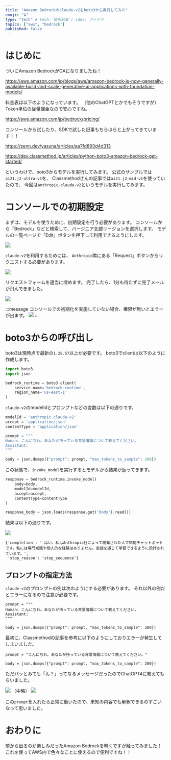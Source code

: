 ```yaml
---
title: "Amazon Bedrockのclaude-v2をboto3から実行してみた"
emoji: "⏳"
type: "tech" # tech: 技術記事 / idea: アイデア
topics: ["aws", "bedrock"]
published: false
---
```


# はじめに

ついにAmazon BedrockがGAになりましたね！

https://aws.amazon.com/jp/blogs/aws/amazon-bedrock-is-now-generally-available-build-and-scale-generative-ai-applications-with-foundation-models/

料金表は以下のようになっています。
（他のChatGPTとかでもそうですが）Token単位の従量課金なので安心ですね。

https://aws.amazon.com/jp/bedrock/pricing/

コンソールから試したり、SDKで試した記事もちらほらと上がってきています！！

https://zenn.dev/yasuna/articles/aa7fd893d4d313

https://dev.classmethod.jp/articles/python-boto3-amazon-bedrock-get-started/


というわけで、boto3からモデルを実行してみます。
公式のサンプルでは`ai21.j2-ultra-v1`を、
Classmethodさんの記事では`ai21.j2-mid-v1`を使っていたので、
今回は`anthropic.claude-v2`というモデルを実行してみます。

# コンソールでの初期設定

まずは、モデルを使うために、初期設定を行う必要があります。
コンソールから「Bedrock」などと検索して、バージニア北部リージョンを選択します。
モデルの一覧ページで「Edit」ボタンを押下して利用できるようにします。

![](/images/amazon_bedrock/amazon_bedrock_1.png)

`claude-v2`を利用するためには、
`Anthropic`隣にある「Request」ボタンからリクエストする必要があります。

![](/images/amazon_bedrock/amazon_bedrock_2.png)

リクエストフォームを適当に埋めます。
完了したら、1分も待たずに完了メールが飛んできました。

![](/images/amazon_bedrock/amazon_bedrock_3.png)

:::message
コンソールでの初期化を実施していない場合、権限が無いとエラーが出ます。
![](/images/amazon_bedrock/amazon_bedrock_7.png)
:::

# boto3からの呼び出し

boto3は現時点で最新の`1.28.57`以上が必要です。
boto3でclientは以下のように作成します。

```python
import boto3
import json

bedrock_runtime = boto3.client(
    service_name='bedrock-runtime', 
    region_name='us-east-1'
)
```

`claude-v2`のmodelIdとプロンプトなどの変数は以下の通りです。

```python
modelId = 'anthropic.claude-v2' 
accept = 'application/json'
contentType = 'application/json'

prompt = """
Human: こんにちわ。あなたが持っている背景情報について教えてください。
Assistant: 
"""

body = json.dumps({"prompt": prompt, "max_tokens_to_sample": 200})
```

この状態で、`invoke_model`を実行するとモデルから結果が返ってきます。


```python
response = bedrock_runtime.invoke_model(
    body=body, 
    modelId=modelId, 
    accept=accept, 
    contentType=contentType
)

response_body = json.loads(response.get('body').read())
```

結果は以下の通りです。

![](/images/amazon_bedrock/amazon_bedrock_5.png)

```text
{'completion': ' はい、私はAnthropic社によって開発された人工知能チャットボットです。私には専門知識や個人的な経験はありません。会話を通じて学習できるように設計されています。',
 'stop_reason': 'stop_sequence'}
```

## プロンプトの指定方法

`claude-v2`のプロンプトの例は次のようにする必要があります。
それ以外の例だとエラーになるので注意が必要です。

```python: 正しい例
prompt = """
Human: こんにちわ。あなたが持っている背景情報について教えてください。
Assistant: 
"""

body = json.dumps({"prompt": prompt, "max_tokens_to_sample": 200})
```

最初に、Classmethodの記事を参考に以下のようにしておりエラーが発生してしまいました。

```python: 間違った例
prompt = "こんにちわ。あなたが持っている背景情報について教えてください。"

body = json.dumps({"prompt": prompt, "max_tokens_to_sample": 200})
```

ただパッとみても「ん？」ってなるメッセージだったのでChatGPT4に教えてもらいました。

![](/images/amazon_bedrock/amazon_bedrock_6.png)
（中略）
![](/images/amazon_bedrock/amazon_bedrock_8.png)

この`prompt`を入れたら正常に動いたので、未知の内容でも解釈できるのすごいなって思いました。

# おわりに

前から出るのが楽しみだったAmazon Bedrockを軽くですが触ってみました！
これを使ってAWS内で色々なことに使えるので便利ですね！！
